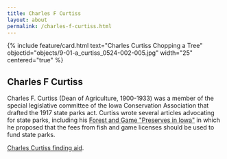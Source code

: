 ```yaml
---
title: Charles F Curtiss
layout: about
permalink: /charles-f-curtiss.html
---
```


{% include feature/card.html text="Charles Curtiss Chopping a Tree" objectid="objects/9-01-a_curtiss_0524-002-005.jpg" width="25" centered="true" %}

## Charles F Curtiss

Charles F. Curtiss (Dean of Agriculture, 1900-1933) was a member of the special legislative committee of the Iowa Conservation Association that drafted the 1917 state parks act. Curtiss wrote several articles advocating for state parks, including his <a href="https://archive.org/stream/iowaparksconserv00iowarich#page/278/mode/2up/search/forest+and+game+preserves">Forest and Game "Preserves in Iowa"</a> in which he proposed that the fees from fish and game licenses should be used to fund state parks.

<a href="http://findingaids.lib.iastate.edu/spcl/arch/rgrp/9-1-12.html">Charles Curtiss finding aid</a>.